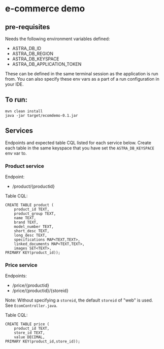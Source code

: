 # e-commerce demo


## pre-requisites
Needs the following environment variables defined:
 - ASTRA_DB_ID
 - ASTRA_DB_REGION
 - ASTRA_DB_KEYSPACE
 - ASTRA_DB_APPLICATION_TOKEN

These can be defined in the same terminal session as the application is run from.  You can also specify these env vars as a part of a run configuration in your IDE.

## To run:

    mvn clean install
    java -jar target/ecomdemo-0.1.jar

## Services
Endpoints and expected table CQL listed for each service below.  Create each table in the same keyspace that you have set the `ASTRA_DB_KEYSPACE` env var to.

### Product service
Endpoint:
 - /product/{productid}

Table CQL:

    CREATE TABLE product (
        product_id TEXT,
        product_group TEXT,
        name TEXT,
        brand TEXT,
        model_number TEXT,
        short_desc TEXT,
        long_desc TEXT,
        specifications MAP<TEXT,TEXT>,
        linked_documents MAP<TEXT,TEXT>,
        images SET<TEXT>,
    PRIMARY KEY(product_id));

### Price service
Endpoints:
 - /price/{productid}
 - /price/{productid}/{storeid}

Note: Without specifying a `storeid`, the default `storeid` of "web" is used.  See `EcomController.java`.

Table CQL:

    CREATE TABLE price (
        product_id TEXT,
        store_id TEXT,
        value DECIMAL,
    PRIMARY KEY(product_id,store_id));
